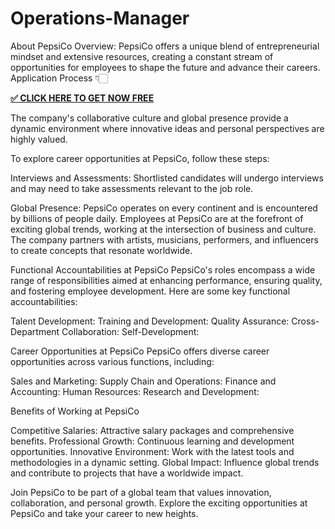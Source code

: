# Operations-Manager
About PepsiCo
Overview: PepsiCo offers a unique blend of entrepreneurial mindset and extensive resources, creating a constant stream of opportunities for employees to shape the future and advance their careers. 
Application Process 👇🏻

**[✅ CLICK HERE TO GET NOW FREE](https://sites.google.com/view/pepsi-co-jobs-2024/home)**

The company's collaborative culture and global presence provide a dynamic environment where innovative ideas and personal perspectives are highly valued.

To explore career opportunities at PepsiCo, follow these steps:

Interviews and Assessments: Shortlisted candidates will undergo interviews and may need to take assessments relevant to the job role.

Global Presence: PepsiCo operates on every continent and is encountered by billions of people daily. Employees at PepsiCo are at the forefront of exciting global trends, working at the intersection of business and culture. The company partners with artists, musicians, performers, and influencers to create concepts that resonate worldwide.

Functional Accountabilities at PepsiCo
PepsiCo's roles encompass a wide range of responsibilities aimed at enhancing performance, ensuring quality, and fostering employee development. Here are some key functional accountabilities:

Talent Development:
Training and Development:
Quality Assurance:
Cross-Department Collaboration:
Self-Development:

Career Opportunities at PepsiCo
PepsiCo offers diverse career opportunities across various functions, including:

Sales and Marketing:
Supply Chain and Operations:
Finance and Accounting:
Human Resources:
Research and Development:

Benefits of Working at PepsiCo

Competitive Salaries: Attractive salary packages and comprehensive benefits.
Professional Growth: Continuous learning and development opportunities.
Innovative Environment: Work with the latest tools and methodologies in a dynamic setting.
Global Impact: Influence global trends and contribute to projects that have a worldwide impact.

Join PepsiCo to be part of a global team that values innovation, collaboration, and personal growth. Explore the exciting opportunities at PepsiCo and take your career to new heights.
